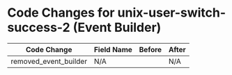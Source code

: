 # Code Changes for unix-user-switch-success-2 (Event Builder)

| Code Change | Field Name | Before | After |
|-------------|------------|--------|-------|
| removed_event_builder | N/A |  | N/A |